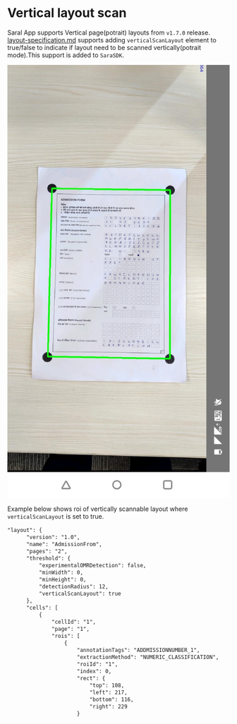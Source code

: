 # Vertical layout scan

Saral App supports Vertical page(potrait) layouts from `v1.7.0` release. [layout-specification.md](../specifications/layout-specification.md "mention") supports adding `verticalScanLayout` element to true/false to indicate if layout need to be scanned vertically(potrait mode).This support is added to `SaraSDK`.&#x20;

![](../../.gitbook/assets/vertical-scan-layout.png)

Example below shows roi of vertically scannable layout where `verticalScanLayout` is set to true.&#x20;

```
"layout": {
      "version": "1.0",
      "name": "AdmissionFrom",
      "pages": "2",
      "threshold": {
          "experimentalOMRDetection": false,
          "minWidth": 0,
          "minHeight": 0,
          "detectionRadius": 12,
          "verticalScanLayout": true
      },
      "cells": [
          {
              "cellId": "1",
              "page": "1",
              "rois": [
                  {
                      "annotationTags": "ADDMISSIONNUMBER_1",
                      "extractionMethod": "NUMERIC_CLASSIFICATION",
                      "roiId": "1",
                      "index": 0,
                      "rect": {
                          "top": 108,
                          "left": 217,
                          "bottom": 116,
                          "right": 229
                      }
```
